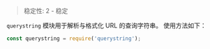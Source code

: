 
<!--introduced_in=v0.10.0-->

> 稳定性: 2 - 稳定

<!--name=querystring-->

`querystring` 模块用于解析与格式化 URL 的查询字符串。
使用方法如下：

```js
const querystring = require('querystring');
```


